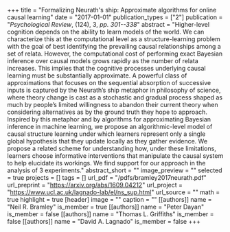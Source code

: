 +++
title = "Formalizing Neurath's ship: Approximate algorithms for online causal learning"
date = "2017-01-01"
publication_types = ["2"]
publication = "_Psychological Review_, (124), 3, _pp. 301--338_"
abstract = "Higher-level cognition depends on the ability to learn models of the world. We can characterize this at the computational level as a structure-learning problem with the goal of best identifying the prevailing causal relationships among a set of relata. However, the computational cost of performing exact Bayesian inference over causal models grows rapidly as the number of relata increases. This implies that the cognitive processes underlying causal learning must be substantially approximate. A powerful class of approximations that focuses on the sequential absorption of successive inputs is captured by the Neurath’s ship metaphor in philosophy of science, where theory change is cast as a stochastic and gradual process shaped as much by people’s limited willingness to abandon their current theory when considering alternatives as by the ground truth they hope to approach. Inspired by this metaphor and by algorithms for approximating Bayesian inference in machine learning, we propose an algorithmic-level model of causal structure learning under which learners represent only a single global hypothesis that they update locally as they gather evidence. We propose a related scheme for understanding how, under these limitations, learners choose informative interventions that manipulate the causal system to help elucidate its workings. We find support for our approach in the analysis of 3 experiments."
abstract_short = ""
image_preview = ""
selected = true
projects = []
tags = []
url_pdf = "/pdfs/bramley2017neurath.pdf"
url_preprint = "https://arxiv.org/abs/1609.04212"
url_project = "https://www.ucl.ac.uk/lagnado-lab/el/ns_sup.html"
url_source = ""
math = true
highlight = true
[header]
image = ""
caption = ""
[[authors]]
	name = "Neil R. Bramley"
	is_member = true
[[authors]]
	name = "Peter Dayan"
	is_member = false
[[authors]]
	name = "Thomas L. Griffiths"
	is_member = false
[[authors]]
	name = "David A. Lagnado"
	is_member = false
+++
